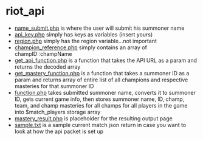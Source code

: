 # riot_api

+ [name_submit.php](name_submit.php) is where the user will submit his summoner name
+ [api_key.php](api_key.php) simply has keys as variables (insert yours)
+ [region.php](region.php) simply has the region variable...not important
+ [champion_reference.php](champion_reference.php) simply contains an array of champID::champName
+ [get_api_function.php](get_api_function.php) is a function that takes the API URL as a param and returns the decoded array
+ [get_mastery_function.php](get_master_function.php) is a function that takes a summoner ID as a param and returns array of entire list of all champions and respective masteries for that summoner ID 
+ [function.php](function.php) takes submitted summoner name, converts it to summoner ID, gets current game info, then stores summoner name, ID, champ, team, and champ masteries for all champs for all players in the game into $match_players storage array
+ [mastery_result.php](master_result.php) is placeholder for the resulting output page
+ [sample.txt](sample.txt) is a sample current match json return in case you want to look at how the api packet is set up
